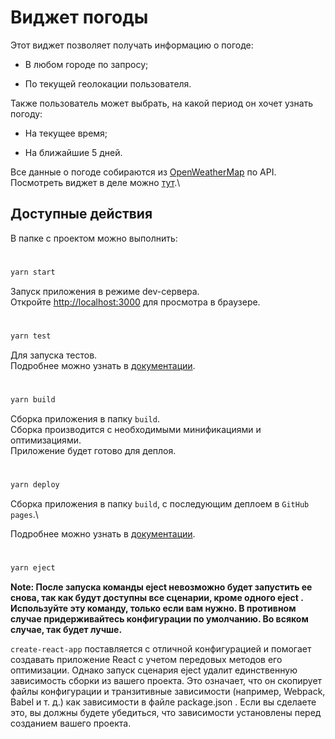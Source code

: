 # Виджет погоды

Этот виджет позволяет получать информацию о погоде:

- В любом городе по запросу;

- По текущей геолокации пользователя.

Также пользователь может выбрать, на какой период он хочет узнать погоду:

- На текущее время;

- На ближайшие 5 дней.

Все данные о погоде собираются из [OpenWeatherMap](https://openweathermap.org/) по API.\
Посмотреть виджет в деле можно [тут](https://thrashches.github.io/weather-widget-react).\

## Доступные действия

В папке с проектом можно выполнить:
#
```bash
yarn start
```

Запуск приложения в режиме dev-сервера.\
Откройте [http://localhost:3000](http://localhost:3000) для просмотра в браузере.

#
```bash
yarn test
```

Для запуска тестов.\
Подробнее можно узнать в [документации](https://facebook.github.io/create-react-app/docs/running-tests).
#
```bash
yarn build
```

Сборка приложения в папку `build`.\
Сборка производится с необходимыми минификациями и оптимизациями.\
Приложение будет готово для деплоя.

#
```bash
yarn deploy
```

Сборка приложения в папку `build`, с последующим деплоем в ```GitHub pages```.\

Подробнее можно узнать в [документации](https://facebook.github.io/create-react-app/docs/deployment).
#
```bash
yarn eject
```

**Note: После запуска команды eject невозможно будет запустить ее снова, так как будут доступны все сценарии, кроме одного eject . Используйте эту команду, только если вам нужно. В противном случае придерживайтесь конфигурации по умолчанию. Во всяком случае, так будет лучше.**

`create-react-app` поставляется с отличной конфигурацией и помогает создавать приложение React с учетом передовых методов его оптимизации. Однако запуск сценария eject удалит единственную зависимость сборки из вашего проекта. Это означает, что он скопирует файлы конфигурации и транзитивные зависимости (например, Webpack, Babel и т. д.) как зависимости в файле package.json . Если вы сделаете это, вы должны будете убедиться, что зависимости установлены перед созданием вашего проекта.
